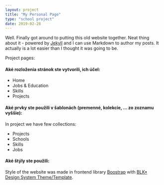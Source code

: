 ```yaml
---
layout: project
title: "My Personal Page"
type: "school project"
date: 2019-02-28
---
```


Well. Finally got around to putting this old website together. Neat thing 
about it - powered by [Jekyll](http://jekyllrb.com) and I can use Markdown 
to author my posts. It actually is a lot easier than I thought it was going to be.

Project pages:

#### Aké rozloženia stránok ste vytvorili, ich účel:
 * Home
 * Jobs & Education
 * Skills
 * Projects


#### Aké prvky ste použili v šablonách (premenné, kolekcie, … zo zoznamu vyššie):
In project we have few collections:
 * Projects
 * Schools
 * Skills
 * Jobs

#### Aké štýly ste použili:

Style of the website was made in frontend library [Boostrap](https://getbootstrap.com/) with [BLK• Design System Theme/Template](https://www.creative-tim.com/product/blk-design-system#).

